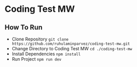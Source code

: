 # Coding Test MW

## How To Run
- Clone Repository `git clone https://github.com/ruhulaminparvez/coding-test-mw.git`
- Change Directory to Coding Test MW `cd ./coding-test-mw`
- Install Dependencies `npm install`
- Run Project `npm run dev`